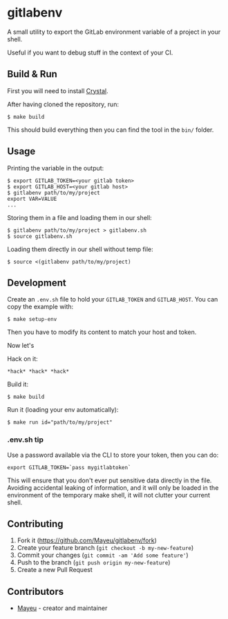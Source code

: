 # gitlabenv

A small utility to export the GitLab environment variable of a project in your
shell. 

Useful if you want to debug stuff in the context of your CI.

## Build & Run

First you will need to install [Crystal][installation].

After having cloned the repository, run:
```
$ make build
```

This should build everything then you can find the tool in the `bin/` folder.

[installation]: https://crystal-lang.org/reference/installation/

## Usage

Printing the variable in the output:
```
$ export GITLAB_TOKEN=<your gitlab token>
$ export GITLAB_HOST=<your gitlab host>
$ gitlabenv path/to/my/project
export VAR=VALUE
...
```

Storing them in a file and loading them in our shell:
```
$ gitlabenv path/to/my/project > gitlabenv.sh
$ source gitlabenv.sh
```

Loading them directly in our shell without temp file:
```
$ source <(gitlabenv path/to/my/project)
```

## Development

Create an `.env.sh` file to hold your `GITLAB_TOKEN` and `GITLAB_HOST`.
You can copy the example with:
```
$ make setup-env
```

Then you have to modify its content to match your host and token.

Now let's

Hack on it:
```
*hack* *hack* *hack*
```

Build it:
```
$ make build
```

Run it (loading your env automatically):
```
$ make run id="path/to/my/project"
```

### .env.sh tip

Use a password available via the CLI to store your token, then you can do:
```
export GITLAB_TOKEN=`pass mygitlabtoken`
```

This will ensure that you don't ever put sensitive data directly in the file.
Avoiding accidental leaking of information, and it will only be loaded in the
environment of the temporary make shell, it will not clutter your current
shell.

## Contributing

1. Fork it (<https://github.com/Mayeu/gitlabenv/fork>)
2. Create your feature branch (`git checkout -b my-new-feature`)
3. Commit your changes (`git commit -am 'Add some feature'`)
4. Push to the branch (`git push origin my-new-feature`)
5. Create a new Pull Request

## Contributors

- [Mayeu](https://github.com/Mayeu) - creator and maintainer
